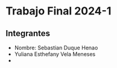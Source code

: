 # **Trabajo Final 2024-1**
##  Integrantes
*   Nombre: Sebastian Duque Henao
*   Yuliana Esthefany Vela Meneses
*   
